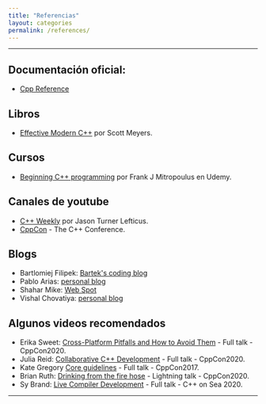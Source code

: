 ```yaml
---
title: "Referencias"
layout: categories
permalink: /references/
---
```


---

## Documentación oficial:
* [Cpp Reference](https://es.cppreference.com/)

## Libros
* [Effective Modern C++](https://www.oreilly.com/library/view/effective-modern-c/9781491908419/) por Scott Meyers.


## Cursos
* [Beginning C++ programming](https://www.udemy.com/course/beginning-c-plus-plus-programming/)
por Frank J Mitropoulus en Udemy.

## Canales de youtube
* [C++ Weekly](https://www.youtube.com/c/JasonTurner-lefticus/) por Jason Turner Lefticus.
* [CppCon](https://www.youtube.com/user/CppCon/) - The C++ Conference.

## Blogs
* Bartlomiej Filipek: [Bartek's coding blog ](https://www.bfilipek.com/)
* Pablo Arias: [personal blog](https://pabloariasal.github.io/) 
* Shahar Mike: [Web Spot](https://shaharmike.com/cpp/) 
* Vishal Chovatiya: [personal blog](http://www.vishalchovatiya.com/) 

## Algunos videos recomendados
* Erika Sweet: [Cross-Platform Pitfalls and How to Avoid Them](https://youtu.be/oYCin0B037Y) - Full talk - CppCon2020.
* Julia Reid: [Collaborative C++ Development](https://youtu.be/qCn6zT76zTs) - Full talk - CppCon2020.
* Kate Gregory [Core guidelines](https://youtu.be/XkDEzfpdcSg) - Full talk - CppCon2017.
* Brian Ruth: [Drinking from the fire hose](https://youtu.be/kO-cNY8nX70) - Lightning talk - CppCon2020.
* Sy Brand: [Live Compiler Development](https://youtu.be/Jw2n5QSul34) - Full talk - C++ on Sea 2020.

---